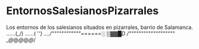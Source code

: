 # EntornosSalesianosPizarrales
Los entornos de los salesianos situados en pizarrales, barrio de Salamanca.
......(\_/)
......( '_')
..../""""""""""""\======░ ▒▓▓█D
/"""""""""""""""""""\
\_@_@_@_@_@_/
